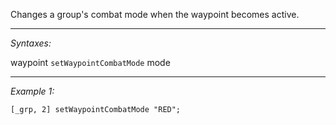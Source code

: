Changes a group's combat mode when the waypoint becomes active.


---
*Syntaxes:*

waypoint `setWaypointCombatMode` mode

---
*Example 1:*

```sqf
[_grp, 2] setWaypointCombatMode "RED";
```